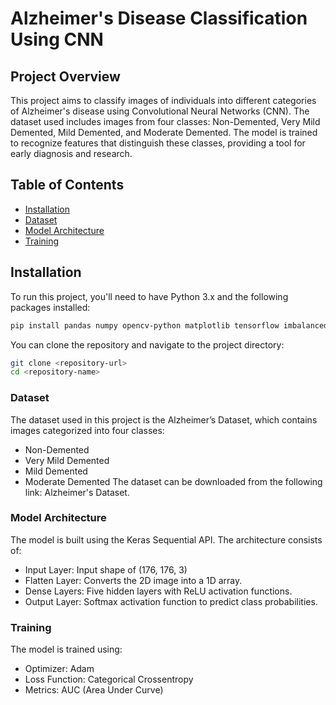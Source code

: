 # Alzheimer's Disease Classification Using CNN

## Project Overview

This project aims to classify images of individuals into different categories of Alzheimer's disease using Convolutional Neural Networks (CNN). The dataset used includes images from four classes: Non-Demented, Very Mild Demented, Mild Demented, and Moderate Demented. The model is trained to recognize features that distinguish these classes, providing a tool for early diagnosis and research.

## Table of Contents

- [Installation](#installation)
- [Dataset](#dataset)
- [Model Architecture](#model-architecture)
- [Training](#training)

## Installation

To run this project, you'll need to have Python 3.x and the following packages installed:

```bash
pip install pandas numpy opencv-python matplotlib tensorflow imbalanced-learn
```

You can clone the repository and navigate to the project directory:

```bash
git clone <repository-url>
cd <repository-name>
```

### Dataset
The dataset used in this project is the Alzheimer’s Dataset, which contains images categorized into four classes:

- Non-Demented
- Very Mild Demented
- Mild Demented
- Moderate Demented
The dataset can be downloaded from the following link: Alzheimer's Dataset.

### Model Architecture
The model is built using the Keras Sequential API. The architecture consists of:

- Input Layer: Input shape of (176, 176, 3)
- Flatten Layer: Converts the 2D image into a 1D array.
- Dense Layers: Five hidden layers with ReLU activation functions.
- Output Layer: Softmax activation function to predict class probabilities.

### Training
The model is trained using:

- Optimizer: Adam
- Loss Function: Categorical Crossentropy
- Metrics: AUC (Area Under Curve)



